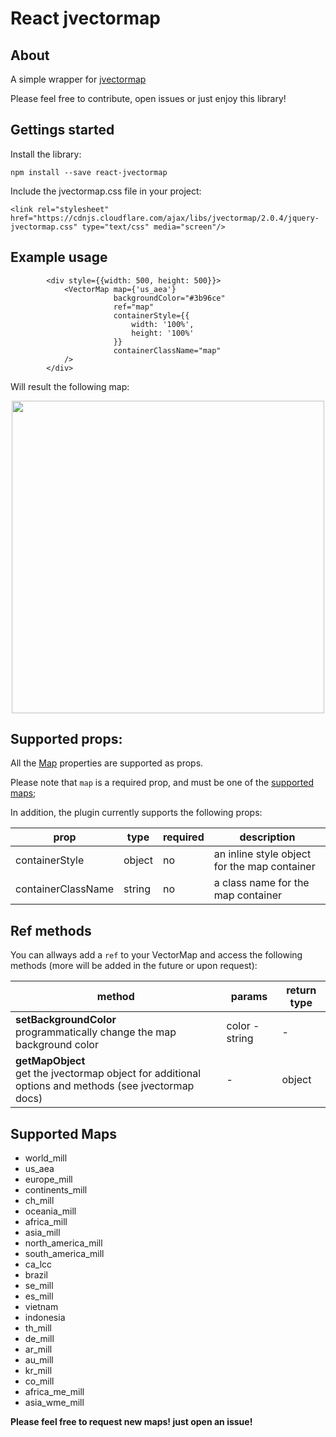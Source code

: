 # React jvectormap

## About

A simple wrapper for [jvectormap](http://jvectormap.com/)

Please feel free to contribute, open issues or just enjoy this library!

## Gettings started

Install the library:

    npm install --save react-jvectormap

Include the jvectormap.css file in your project:

    <link rel="stylesheet" href="https://cdnjs.cloudflare.com/ajax/libs/jvectormap/2.0.4/jquery-jvectormap.css" type="text/css" media="screen"/>


## Example usage
            <div style={{width: 500, height: 500}}>
                <VectorMap map={'us_aea'}
                           backgroundColor="#3b96ce"
                           ref="map"
                           containerStyle={{
                               width: '100%',
                               height: '100%'
                           }}
                           containerClassName="map"
                />
            </div>

Will result the following map:

<p align="center">
  <img src="https://github.com/kadoshms/react-jvectormap/raw/master/example.png" width="500" height="500" />
</p>


## Supported props:

All the [Map](http://jvectormap.com/documentation/javascript-api/jvm-map/) properties are supported as props.

Please note that `map` is a required prop, and must be one of the [supported maps](#maps);

In addition, the plugin currently supports the following props:

| prop               | type   | required | description                                  |
|--------------------|--------|----------|----------------------------------------------|
| containerStyle     | object | no       | an inline style object for the map container |
| containerClassName | string | no       | a class name for the map container           |

## Ref methods

You can allways add a `ref` to your VectorMap and access the following methods (more will be added in the future or upon request):

| method                                                                                              | params         | return type |
|-----------------------------------------------------------------------------------------------------|----------------|-------------|
| **setBackgroundColor** <br /> programmatically change the map background color                             | color - string | -           |
| **getMapObject** <br /> get the jvectormap object for additional options and methods (see jvectormap docs) | -              | object      |

## Supported Maps

* world_mill
* us_aea
* europe_mill
* continents_mill
* ch_mill
* oceania_mill
* africa_mill
* asia_mill
* north_america_mill
* south_america_mill
* ca_lcc
* brazil
* se_mill
* es_mill
* vietnam
* indonesia
* th_mill
* de_mill
* ar_mill
* au_mill
* kr_mill
* co_mill
* africa_me_mill
* asia_wme_mill

**Please feel free to request new maps! just open an issue!**
